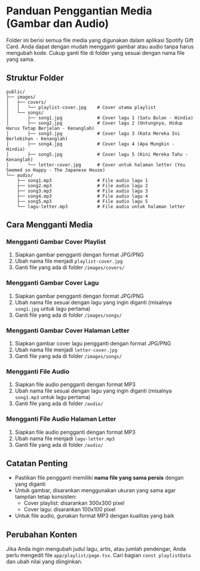 # Panduan Penggantian Media (Gambar dan Audio)

Folder ini berisi semua file media yang digunakan dalam aplikasi Spotify Gift Card. Anda dapat dengan mudah mengganti gambar atau audio tanpa harus mengubah kode. Cukup ganti file di folder yang sesuai dengan nama file yang sama.

## Struktur Folder

```
public/
├── images/
│   ├── covers/
│   │   └── playlist-cover.jpg    # Cover utama playlist
│   └── songs/
│       ├── song1.jpg             # Cover lagu 1 (Satu Bulan - Hindia)
│       ├── song2.jpg             # Cover lagu 2 (Untungnya, Hidup Harus Tetap Berjalan - Kenanglah)
│       ├── song3.jpg             # Cover lagu 3 (Kata Mereka Ini Berlebihan - Kenanglah)
│       ├── song4.jpg             # Cover lagu 4 (Apa Mungkin - Hindia)
│       ├── song5.jpg             # Cover lagu 5 (Kini Mereka Tahu - Kenanglah)
│       └── letter-cover.jpg      # Cover untuk halaman letter (You Seemed so Happy - The Japanese House)
└── audio/
    ├── song1.mp3                 # File audio lagu 1
    ├── song2.mp3                 # File audio lagu 2
    ├── song3.mp3                 # File audio lagu 3
    ├── song4.mp3                 # File audio lagu 4
    ├── song5.mp3                 # File audio lagu 5
    └── lagu-letter.mp3           # File audio untuk halaman letter
```

## Cara Mengganti Media

### Mengganti Gambar Cover Playlist
1. Siapkan gambar pengganti dengan format JPG/PNG
2. Ubah nama file menjadi `playlist-cover.jpg`
3. Ganti file yang ada di folder `/images/covers/`

### Mengganti Gambar Cover Lagu
1. Siapkan gambar pengganti dengan format JPG/PNG
2. Ubah nama file sesuai dengan lagu yang ingin diganti (misalnya `song1.jpg` untuk lagu pertama)
3. Ganti file yang ada di folder `/images/songs/`

### Mengganti Gambar Cover Halaman Letter
1. Siapkan gambar cover lagu pengganti dengan format JPG/PNG
2. Ubah nama file menjadi `letter-cover.jpg`
3. Ganti file yang ada di folder `/images/songs/`

### Mengganti File Audio
1. Siapkan file audio pengganti dengan format MP3
2. Ubah nama file sesuai dengan lagu yang ingin diganti (misalnya `song1.mp3` untuk lagu pertama)
3. Ganti file yang ada di folder `/audio/`

### Mengganti File Audio Halaman Letter
1. Siapkan file audio pengganti dengan format MP3
2. Ubah nama file menjadi `lagu-letter.mp3`
3. Ganti file yang ada di folder `/audio/`

## Catatan Penting
- Pastikan file pengganti memiliki **nama file yang sama persis** dengan yang diganti
- Untuk gambar, disarankan menggunakan ukuran yang sama agar tampilan tetap konsisten:
  - Cover playlist: disarankan 300x300 pixel
  - Cover lagu: disarankan 100x100 pixel
- Untuk file audio, gunakan format MP3 dengan kualitas yang baik

## Perubahan Konten
Jika Anda ingin mengubah judul lagu, artis, atau jumlah pendengar, Anda perlu mengedit file `app/playlist/page.tsx`. Cari bagian `const playlistData` dan ubah nilai yang diinginkan. 